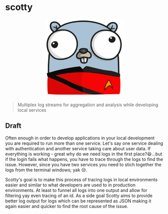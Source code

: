 # scotty

<div style="text-align: center">
    <img src="resources/gopher-scotty.png" alt="scotty gopher :)" width="250px" height="250px"></img>
</div>

> Multiplex log streams for aggregation and analysis while developing local services

## Draft 

Often enough in order to develop applications in your local development you are required to run more than one service. Let's say one service dealing with authentication and another service taking care about user data. If everything is working - great why do we need logs in the first place?😆...but if the login fails what happens, you have to trace through the logs to find the issue. However, since you have two services you need to stich together the logs from the terminal windows; yak 😒.

Scotty's goal is to make this process of tracing logs in local environments easier and similar to what developers are used to in production environments. At least to funnel all logs into one output and allow for filtering yay even tracing of an id. As a side goal Scotty aims to provide better log output for logs which can be represented as JSON making it again easier and quicker to find the root cause of the issue.